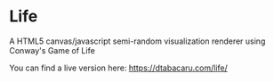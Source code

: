 # Life
A HTML5 canvas/javascript semi-random visualization renderer using Conway's Game of Life

You can find a live version here: https://dtabacaru.com/life/